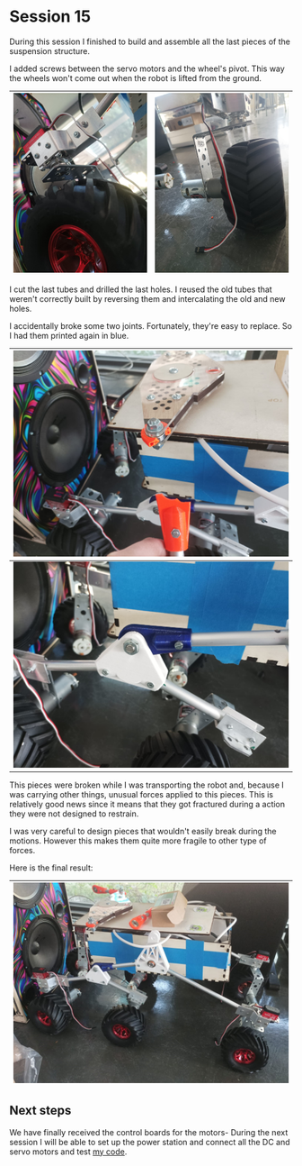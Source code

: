 # Session 15

During this session I finished to build and assemble all the last pieces of the suspension structure.

I added screws between the servo motors and the wheel's pivot. This way the wheels won't come out when the robot is lifted from the ground.

|![img](../../Documentation/Images/finished1.jpg)|![img](../../Documentation/Images/finished4.jpg)|
|:---:|:---:|

I cut the last tubes and drilled the last holes. I reused the old tubes that weren't correctly built by reversing them and intercalating the old and new holes.

I accidentally broke some two joints. Fortunately, they're easy to replace. So I had them printed again in blue.

|![img](../../Documentation/Images/finished7.jpg)|
|:---:|
|![img](../../Documentation/Images/finished8.jpg)|

This pieces were broken while I was transporting the robot and, because I was carrying other things, unusual forces applied to this pieces.   This is relatively good news since it means that they got fractured during a action they were not designed to restrain.  

I was very careful to design pieces that wouldn't easily break during the motions. However this makes them quite more fragile to other type of forces.

Here is the final result:

|![img](../../Documentation/Images/ROBOT2.jpeg)|
|:---:|

## Next steps

We have finally received the control boards for the motors- During the next session I will be able to set up the power station and connect all the DC and servo motors and test [my code](../../Code/Movement/).